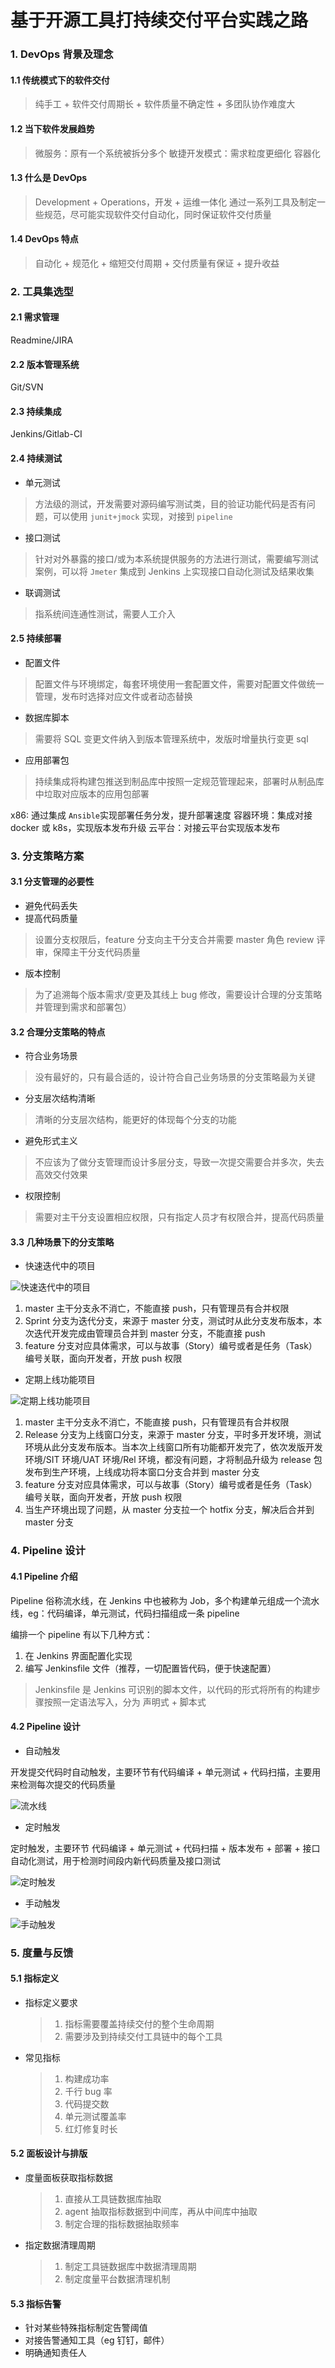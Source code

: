 # 基于开源工具打持续交付平台实践之路

### 1. DevOps 背景及理念

#### 1.1 传统模式下的软件交付

> 纯手工 + 软件交付周期长 + 软件质量不确定性 + 多团队协作难度大

#### 1.2 当下软件发展趋势

> 微服务：原有一个系统被拆分多个
> 敏捷开发模式：需求粒度更细化
> 容器化

#### 1.3 什么是 DevOps

> Development + Operations，开发 + 运维一体化
> 通过一系列工具及制定一些规范，尽可能实现软件交付自动化，同时保证软件交付质量

#### 1.4 DevOps 特点

> 自动化 + 规范化 + 缩短交付周期 + 交付质量有保证 + 提升收益

### 2. 工具集选型

#### 2.1 需求管理

Readmine/JIRA

#### 2.2 版本管理系统

Git/SVN

#### 2.3 持续集成

Jenkins/Gitlab-CI

#### 2.4 持续测试

- 单元测试

> 方法级的测试，开发需要对源码编写测试类，目的验证功能代码是否有问题，可以使用 `junit+jmock` 实现，对接到 `pipeline`

- 接口测试

> 针对对外暴露的接口/或为本系统提供服务的方法进行测试，需要编写测试案例，可以将 `Jmeter` 集成到 Jenkins 上实现接口自动化测试及结果收集

- 联调测试

> 指系统间连通性测试，需要人工介入

#### 2.5 持续部署

- 配置文件

> 配置文件与环境绑定，每套环境使用一套配置文件，需要对配置文件做统一管理，发布时选择对应文件或者动态替换

- 数据库脚本

> 需要将 SQL 变更文件纳入到版本管理系统中，发版时增量执行变更 sql

- 应用部署包

> 持续集成将构建包推送到制品库中按照一定规范管理起来，部署时从制品库中垃取对应版本的应用包部署

x86: 通过集成 `Ansible`实现部署任务分发，提升部署速度
容器环境：集成对接 docker 或 k8s，实现版本发布升级
云平台：对接云平台实现版本发布

### 3. 分支策略方案

#### 3.1 分支管理的必要性

- 避免代码丢失
- 提高代码质量

> 设置分支权限后，feature 分支向主干分支合并需要 master 角色 review 评审，保障主干分支代码质量

- 版本控制

> 为了追溯每个版本需求/变更及其线上 bug 修改，需要设计合理的分支策略并管理到需求和部署包）

#### 3.2 合理分支策略的特点

- 符合业务场景

> 没有最好的，只有最合适的，设计符合自己业务场景的分支策略最为关键

- 分支层次结构清晰

> 清晰的分支层次结构，能更好的体现每个分支的功能

- 避免形式主义

> 不应该为了做分支管理而设计多层分支，导致一次提交需要合并多次，失去高效交付效果

- 权限控制

> 需要对主干分支设置相应权限，只有指定人员才有权限合并，提高代码质量

#### 3.3 几种场景下的分支策略

- 快速迭代中的项目

![快速迭代中的项目](http://cdn.chemputer.top/notebook/classnotebook/tencentcloud/class1/1-1.jpg)

1. master 主干分支永不消亡，不能直接 push，只有管理员有合并权限
2. Sprint 分支为迭代分支，来源于 master 分支，测试时从此分支发布版本，本次迭代开发完成由管理员合并到 master 分支，不能直接 push
3. feature 分支对应具体需求，可以与故事（Story）编号或者是任务（Task）编号关联，面向开发者，开放 push 权限

- 定期上线功能项目

![定期上线功能项目](http://cdn.chemputer.top/notebook/classnotebook/tencentcloud/class1/1-2.jpg)

1. master 主干分支永不消亡，不能直接 push，只有管理员有合并权限
2. Release 分支为上线窗口分支，来源于 master 分支，平时多开发环境，测试环境从此分支发布版本。当本次上线窗口所有功能都开发完了，依次发版开发环境/SIT 环境/UAT 环境/Rel 环境，都没有问题，才将制品升级为 release 包发布到生产环境，上线成功将本窗口分支合并到 master 分支
3. feature 分支对应具体需求，可以与故事（Story）编号或者是任务（Task）编号关联，面向开发者，开放 push 权限
4. 当生产环境出现了问题，从 master 分支拉一个 hotfix 分支，解决后合并到 master 分支

### 4. Pipeline 设计

#### 4.1 Pipeline 介绍

Pipeline 俗称流水线，在 Jenkins 中也被称为 Job，多个构建单元组成一个流水线，eg：代码编译，单元测试，代码扫描组成一条 pipeline

编排一个 pipeline 有以下几种方式：

1. 在 Jenkins 界面配置化实现
2. 编写 Jenkinsfile 文件（推荐，一切配置皆代码，便于快速配置）

> Jenkinsfile 是 Jenkins 可识别的脚本文件，以代码的形式将所有的构建步骤按照一定语法写入，分为 声明式 + 脚本式

#### 4.2 Pipeline 设计

- 自动触发

开发提交代码时自动触发，主要环节有代码编译 + 单元测试 + 代码扫描，主要用来检测每次提交的代码质量

![流水线](http://cdn.chemputer.top/notebook/classnotebook/tencentcloud/class1/1-3.jpg)

- 定时触发

定时触发，主要环节 代码编译 + 单元测试 + 代码扫描 + 版本发布 + 部署 + 接口自动化测试，用于检测时间段内新代码质量及接口测试

![定时触发](http://cdn.chemputer.top/notebook/classnotebook/tencentcloud/class1/1-4.jpg)

- 手动触发

![手动触发](http://cdn.chemputer.top/notebook/classnotebook/tencentcloud/class1/1-5.jpg)

### 5. 度量与反馈

#### 5.1 指标定义

- 指标定义要求

  > 1. 指标需要覆盖持续交付的整个生命周期
  > 2. 需要涉及到持续交付工具链中的每个工具

- 常见指标
  > 1. 构建成功率
  > 2. 千行 bug 率
  > 3. 代码提交数
  > 4. 单元测试覆盖率
  > 5. 红灯修复时长

#### 5.2 面板设计与排版

- 度量面板获取指标数据

  > 1. 直接从工具链数据库抽取
  > 2. agent 抽取指标数据到中间库，再从中间库中抽取
  > 3. 制定合理的指标数据抽取频率

- 指定数据清理周期
  > 1. 制定工具链数据库中数据清理周期
  > 2. 制定度量平台数据清理机制

#### 5.3 指标告警

- 针对某些特殊指标制定告警阈值
- 对接告警通知工具（eg 钉钉，邮件）
- 明确通知责任人
